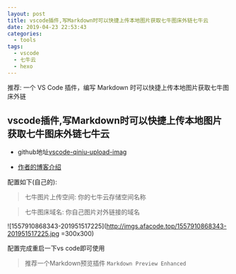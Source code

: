 ```yaml
---
layout: post
title: vscode插件,写Markdown时可以快捷上传本地图片获取七牛图床外链七牛云
date: 2019-04-23 22:53:43
categories: 
  - tools
tags:
  - vscode
  - 七牛云
  - hexo
---
```


推荐: 一个 VS Code 插件，编写 Markdown 时可以快捷上传本地图片获取七牛图床外链
<!-- more -->

## vscode插件,写Markdown时可以快捷上传本地图片获取七牛图床外链七牛云
* github地址[vscode-qiniu-upload-imag](https://github.com/yscoder/vscode-qiniu-upload-image)

* [作者的博客介绍](https://imys.net/20160726/vscode-extension-qiniu-upload.html)

配置如下(自己的):
> 七牛图片上传空间: 你的七牛云存储空间名称

> 七牛图床域名: 你自己图片对外链接的域名

![1557910868343-201951517225](http://imgs.afacode.top/1557910868343-201951517225.jpg =300x300)

配置完成重启一下vs code即可使用

> 推荐一个Markdown预览插件 `Markdown Preview Enhanced`
